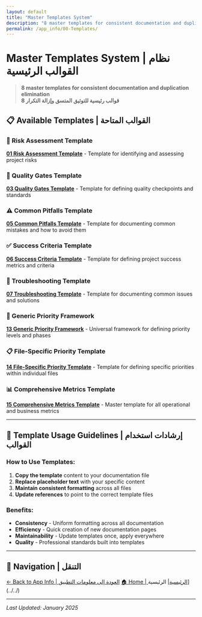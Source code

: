 ```yaml
---
layout: default
title: "Master Templates System"
description: "8 master templates for consistent documentation and duplication elimination"
permalink: /app_info/00-Templates/
---
```


# Master Templates System | نظام القوالب الرئيسية

> **8 master templates for consistent documentation and duplication elimination**  
> **8 قوالب رئيسية للتوثيق المتسق وإزالة التكرار**

## 📋 **Available Templates | القوالب المتاحة**

### **🚨 Risk Assessment Template**
**[01 Risk Assessment Template](01-risk-assessment-template/)** - Template for identifying and assessing project risks

### **🚪 Quality Gates Template**
**[03 Quality Gates Template](03-quality-gates-template/)** - Template for defining quality checkpoints and standards

### **⚠️ Common Pitfalls Template**
**[05 Common Pitfalls Template](05-common-pitfalls-template/)** - Template for documenting common mistakes and how to avoid them

### **✅ Success Criteria Template**
**[06 Success Criteria Template](06-success-criteria-template/)** - Template for defining project success metrics and criteria

### **🔧 Troubleshooting Template**
**[07 Troubleshooting Template](07-troubleshooting-template/)** - Template for documenting common issues and solutions

### **🎯 Generic Priority Framework**
**[13 Generic Priority Framework](13-generic-priority-framework/)** - Universal framework for defining priority levels and phases

### **📋 File-Specific Priority Template**
**[14 File-Specific Priority Template](14-file-specific-priority-template/)** - Template for defining specific priorities within individual files

### **📊 Comprehensive Metrics Template**
**[15 Comprehensive Metrics Template](15-comprehensive-metrics-template/)** - Master template for all operational and business metrics

---

## 🎯 **Template Usage Guidelines | إرشادات استخدام القوالب**

### **How to Use Templates:**
1. **Copy the template** content to your documentation file
2. **Replace placeholder text** with your specific content
3. **Maintain consistent formatting** across all files
4. **Update references** to point to the correct template files

### **Benefits:**
- **Consistency** - Uniform formatting across all documentation
- **Efficiency** - Quick creation of new documentation pages
- **Maintainability** - Update templates once, apply everywhere
- **Quality** - Professional standards built into templates

---

## 🔗 **Navigation | التنقل**

[← Back to App Info | العودة إلى معلومات التطبيق](../)
[🏠 Home | الرئيسية](/2025-Plans/)| الرئيسية](../../)

---

*Last Updated: January 2025*
